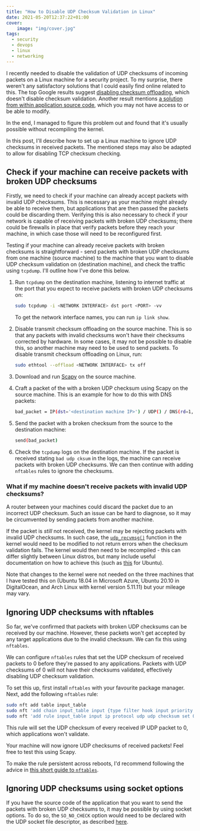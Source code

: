 ```yaml
---
title: "How to Disable UDP Checksum Validation in Linux"
date: 2021-05-20T12:37:22+01:00
cover:
    image: "img/cover.jpg"
tags:
  - security
  - devops
  - linux
  - networking
---
```


I recently needed to disable the validation of UDP checksums of incoming packets on a Linux machine for a security project. To my surprise, there weren't any satisfactory solutions that I could easily find online related to this. The top Google results suggest [disabling checksum offloading](https://www.linuxquestions.org/questions/linux-networking-3/help-needed-disabling-tcp-udp-checksum-offloading-in-debian-880233/), which doesn't disable checksum validation. Another result mentions [a solution from within application source code](https://linux-tips.com/t/how-to-disable-udp-checksum-control-in-kernel/362), which you may not have access to or be able to modify.

In the end, I managed to figure this problem out and found that it's usually possible without recompiling the kernel.

In this post, I'll describe how to set up a Linux machine to ignore UDP checksums in received packets. The mentioned steps may also be adapted to allow for disabling TCP checksum checking.

## Check if your machine can receive packets with broken UDP checksums

Firstly, we need to check if your machine can already accept packets with invalid UDP checksums. This is necessary as your machine might already be able to receive them, but applications that are then passed the packets could be discarding them. Verifying this is also necessary to check if your network is capable of receiving packets with broken UDP checksums; there could be firewalls in place that verify packets before they reach your machine, in which case those will need to be reconfigured first.

Testing if your machine can already receive packets with broken checksums is straightforward - send packets with broken UDP checksums from one machine (source machine) to the machine that you want to disable UDP checksum validation on (destination machine), and check the traffic using `tcpdump`. I'll outline how I've done this below.

1. Run `tcpdump` on the destination machine, listening to internet traffic at the port that you expect to receive packets with broken UDP checksums on:

    ```bash
    sudo tcpdump -i <NETWORK INTERFACE> dst port <PORT> -vv
    ```

    To get the network interface names, you can run `ip link show`.

2. Disable transmit checksum offloading on the source machine. This is so that any packets with invalid checksums won't have their checksums corrected by hardware. In some cases, it may not be possible to disable this, so another machine may need to be used to send packets. To disable transmit checksum offloading on Linux, run:
  
    ```bash
    sudo ethtool --offload <NETWORK INTERFACE> tx off
    ```

3. Download and run [Scapy](https://github.com/secdev/scapy) on the source machine.

4. Craft a packet of the with a broken UDP checksum using Scapy on the source machine. This is an example for how to do this with DNS packets:

    ```bash
    bad_packet = IP(dst='<destination machine IP>') / UDP() / DNS(rd=1, qd=DNSQR(qname="www.example.com"))
    ```

5. Send the packet with a broken checksum from the source to the destination machine:

    ```bash
    send(bad_packet)
    ```

6. Check the `tcpdump` logs on the destination machine. If the packet is received stating `bad udp cksum` in the logs, the machine can receive packets with broken UDP checksums. We can then continue with adding `nftables` rules to ignore the checksums.

### What if my machine doesn't receive packets with invalid UDP checksums?

A router between your machines could discard the packet due to an incorrect UDP checksum. Such an issue can be hard to diagnose, so it may be circumvented by sending packets from another machine.

If the packet is *still* not received, the kernel may be rejecting packets with invalid UDP checksums. In such case, the [`udp_recvmsg()`](https://leapster.org/linux/kernel/udp/#udp_recvmsg) function in the kernel would need to be modified to not return errors when the checksum validation fails. The kernel would then need to be recompiled - this can differ slightly between Linux distros, but many include useful documentation on how to achieve this (such as [this](https://wiki.ubuntu.com/Kernel/BuildYourOwnKernel) for Ubuntu).

Note that changes to the kernel were not needed on the three machines that I have tested this on (Ubuntu 18.04 in Microsoft Azure, Ubuntu 20.10 in DigitalOcean, and Arch Linux with kernel version 5.11.11) but your mileage may vary.

## Ignoring UDP checksums with nftables

So far, we've confirmed that packets with broken UDP checksums can be received by our machine. However, these packets won't get accepted by any target applications due to the invalid checksum. We can fix this using `nftables`.

We can configure `nftables` rules that set the UDP checksum of received packets to 0 before they're passed to any applications. Packets with UDP checksums of 0 will not have their checksums validated, effectively disabling UDP checksum validation.

To set this up, first install `nftables` with your favourite package manager. Next, add the following `nftables` rule:

```bash
sudo nft add table input_table
sudo nft 'add chain input_table input {type filter hook input priority -300;}'
sudo nft 'add rule input_table input ip protocol udp udp checksum set 0'
```

This rule will set the UDP checksum of every received IP UDP packet to 0, which applications won't validate.

Your machine will now ignore UDP checksums of received packets! Feel free to test this using Scapy.

To make the rule persistent across reboots, I'd recommend following the advice in [this short guide to `nftables`](https://wiki.nftables.org/wiki-nftables/index.php/Quick_reference-nftables_in_10_minutes).

## Ignoring UDP checksums using socket options

If you have the source code of the application that you want to send the packets with broken UDP checksums to, it may be possible by using socket options. To do so, the `SO_NO_CHECK` option would need to be declared with the UDP socket file descriptor, as described [here](https://linux-tips.com/t/how-to-disable-udp-checksum-control-in-kernel/362).
